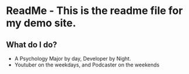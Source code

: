 # ReadMe  -  This is the readme file for my demo site.

## What do I do?
- A Psychology Major by day, Developer by Night.
- Youtuber on the weekdays, and Podcaster on the weekends